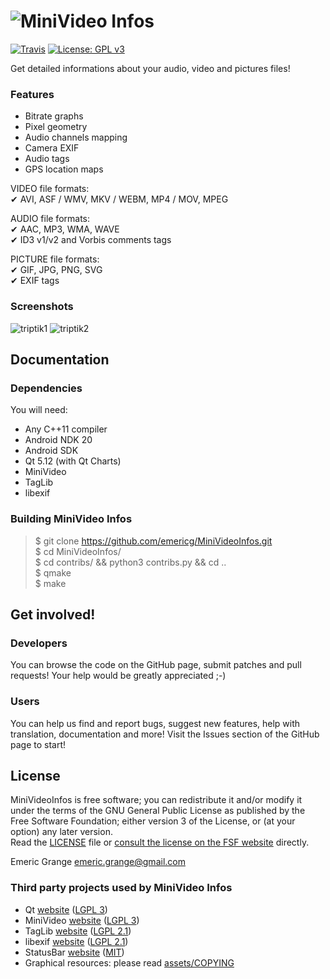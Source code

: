 # ![MiniVideo Infos](https://i.imgur.com/eKFauTe.jpg)

[![Travis](https://img.shields.io/travis/emericg/MiniVideoInfos.svg?style=flat-square)](https://travis-ci.org/emericg/MiniVideoInfos)
[![License: GPL v3](https://img.shields.io/badge/license-GPL%20v3-blue.svg?style=flat-square)](http://www.gnu.org/licenses/gpl-3.0)


Get detailed informations about your audio, video and pictures files!

### Features

- Bitrate graphs
- Pixel geometry
- Audio channels mapping
- Camera EXIF
- Audio tags
- GPS location maps

VIDEO file formats:  
✔ AVI, ASF / WMV, MKV / WEBM, MP4 / MOV, MPEG  

AUDIO file formats:  
✔ AAC, MP3, WMA, WAVE  
✔ ID3 v1/v2 and Vorbis comments tags  

PICTURE file formats:  
✔ GIF, JPG, PNG, SVG  
✔ EXIF tags  

### Screenshots

![triptik1](https://i.imgur.com/4UktjbK.png)
![triptik2](https://i.imgur.com/UFuHKvo.png)


## Documentation

### Dependencies

You will need:
- Any C++11 compiler
- Android NDK 20
- Android SDK
- Qt 5.12 (with Qt Charts)
- MiniVideo
- TagLib
- libexif

### Building MiniVideo Infos

> $ git clone https://github.com/emericg/MiniVideoInfos.git  
> $ cd MiniVideoInfos/  
> $ cd contribs/ && python3 contribs.py && cd ..  
> $ qmake  
> $ make  


## Get involved!

### Developers

You can browse the code on the GitHub page, submit patches and pull requests! Your help would be greatly appreciated ;-)

### Users

You can help us find and report bugs, suggest new features, help with translation, documentation and more! Visit the Issues section of the GitHub page to start!


## License

MiniVideoInfos is free software; you can redistribute it and/or modify it under the terms of the GNU General Public License as published by the Free Software Foundation; either version 3 of the License, or (at your option) any later version.  
Read the [LICENSE](LICENSE) file or [consult the license on the FSF website](https://www.gnu.org/licenses/gpl-3.0.txt) directly.

Emeric Grange <emeric.grange@gmail.com>

### Third party projects used by MiniVideo Infos

* Qt [website](https://www.qt.io) ([LGPL 3](https://www.gnu.org/licenses/lgpl-3.0.txt))
* MiniVideo [website](https://github.com/emericg/MiniVideo) ([LGPL 3](https://www.gnu.org/licenses/lgpl-3.0.txt))
* TagLib [website](https://taglib.org/) ([LGPL 2.1](https://www.gnu.org/licenses/lgpl-2.1.txt))
* libexif [website](https://github.com/libexif/libexif/) ([LGPL 2.1](https://www.gnu.org/licenses/lgpl-2.1.txt))
* StatusBar [website](https://github.com/jpnurmi/statusbar) ([MIT](https://opensource.org/licenses/MIT))
* Graphical resources: please read [assets/COPYING](assets/COPYING)

